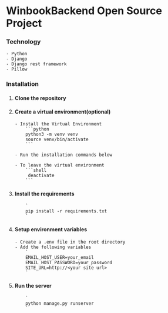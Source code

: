 # WinbookBackend Open Source Project

### Technology

    - Python
    - Django
    - Django rest framework
    - Pillow

### Installation

1.  #### Clone the repository

2.  #### Create a virtual environment(optional)

        - Install the Virtual Environment
            ```python
            python3 -m venv venv
            source venv/bin/activate
            ```

        - Run the installation commands below

        - To leave the virtual environment
            ```shell
             deactivate
            ```

3.  #### Install the requirements

            `
            pip install -r requirements.txt
            `

4.  #### Setup environment variables

        - Create a .env file in the root directory
        - Add the following variables
            `
            EMAIL_HOST_USER=your_email
            EMAIL_HOST_PASSWORD=your_password
            SITE_URL=http://<your site url>
            `

5.  #### Run the server

            `
            python manage.py runserver
            `
